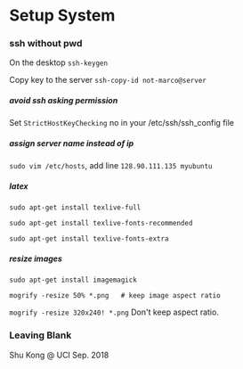 # Setup System



### ssh without pwd
On the desktop ```ssh-keygen```

Copy key to the server ```ssh-copy-id not-marco@server```

##### avoid ssh asking permission
Set ```StrictHostKeyChecking``` no in your /etc/ssh/ssh_config file


##### assign server name instead of ip
```sudo vim /etc/hosts```, add line ```128.90.111.135 myubuntu```


##### latex
```sudo apt-get install texlive-full```

```sudo apt-get install texlive-fonts-recommended```

```sudo apt-get install texlive-fonts-extra```

##### resize images
```sudo apt-get install imagemagick```

```mogrify -resize 50% *.png   # keep image aspect ratio```

```mogrify -resize 320x240! *.png``` Don't keep aspect ratio.


### Leaving Blank

Shu Kong @ UCI
Sep. 2018

